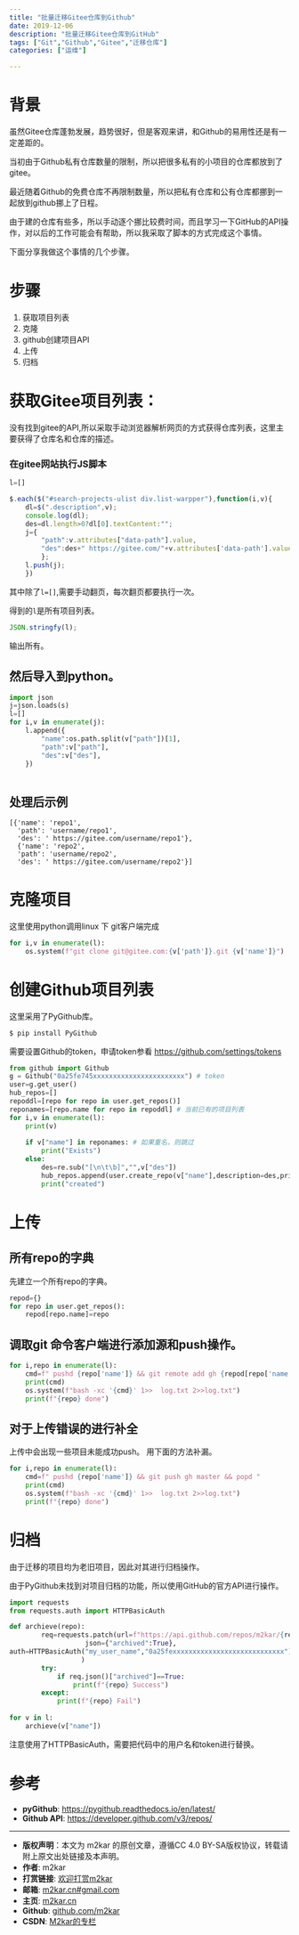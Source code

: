 ```yaml
---
title: "批量迁移Gitee仓库到Github"
date: 2019-12-06
description: "批量迁移Gitee仓库到GitHub"
tags: ["Git","Github","Gitee","迁移仓库"]
categories: ["运维"]

---
```


# 背景
虽然Gitee仓库蓬勃发展，趋势很好，但是客观来讲，和Github的易用性还是有一定差距的。

当初由于Github私有仓库数量的限制，所以把很多私有的小项目的仓库都放到了gitee。

最近随着Github的免费仓库不再限制数量，所以把私有仓库和公有仓库都挪到一起放到github挪上了日程。

由于建的仓库有些多，所以手动逐个挪比较费时间，而且学习一下GitHub的API操作，对以后的工作可能会有帮助，所以我采取了脚本的方式完成这个事情。

下面分享我做这个事情的几个步骤。

# 步骤

1. 获取项目列表
2. 克隆
3. github创建项目API
4. 上传
5. 归档

# 获取Gitee项目列表：
没有找到gitee的API,所以采取手动浏览器解析网页的方式获得仓库列表，这里主要获得了仓库名和仓库的描述。

### 在gitee网站执行JS脚本
```js
l=[]

$.each($("#search-projects-ulist div.list-warpper"),function(i,v){
	dl=$(".description",v);
	console.log(dl);
	des=dl.length>0?dl[0].textContent:"";
	j={
		"path":v.attributes["data-path"].value,
		"des":des+" https://gitee.com/"+v.attributes['data-path'].value
		};
	l.push(j);
	})
```

其中除了`l=[]`,需要手动翻页，每次翻页都要执行一次。

得到的`l`是所有项目列表。
```js
JSON.stringfy(l);
```

输出所有。

## 然后导入到python。

```python
import json
j=json.loads(s)
l=[]
for i,v in enumerate(j):
    l.append({
        "name":os.path.split(v["path"])[1],
        "path":v["path"],
        "des":v["des"],
    })
    
```
## 处理后示例
```
[{'name': 'repo1',
  'path': 'username/repo1',
  'des': ' https://gitee.com/username/repo1'},
  {'name': 'repo2',
  'path': 'username/repo2',
  'des': ' https://gitee.com/username/repo2'}]
```

# 克隆项目
这里使用python调用linux 下 git客户端完成

```python
for i,v in enumerate(l):
    os.system(f"git clone git@gitee.com:{v['path']}.git {v['name']}")
```

# 创建Github项目列表

这里采用了PyGithub库。

```bash
$ pip install PyGithub
```

需要设置Github的token，申请token参看 https://github.com/settings/tokens 

```python
from github import Github
g = Github("0a25fe745xxxxxxxxxxxxxxxxxxxxxxx") # token
user=g.get_user()
hub_repos=[]
repoddl=[repo for repo in user.get_repos()]
reponames=[repo.name for repo in repoddl] # 当前已有的项目列表
for i,v in enumerate(l):
    print(v)
    
    if v["name"] in reponames: # 如果重名，则跳过
        print("Exists")
    else:
        des=re.sub("[\n\t\b]","",v["des"])
        hub_repos.append(user.create_repo(v["name"],description=des,private=True))  # 创建，并设置权限为私有
        print("created")
```



# 上传

## 所有repo的字典
先建立一个所有repo的字典。
```python
repod={}
for repo in user.get_repos():
    repod[repo.name]=repo

```
## 调取git 命令客户端进行添加源和push操作。
```python
for i,repo in enumerate(l):
    cmd=f" pushd {repo['name']} && git remote add gh {repod[repo['name']].ssh_url} && git push gh master && popd "  
    print(cmd)
    os.system(f"bash -xc '{cmd}' 1>>  log.txt 2>>log.txt")
    print(f"{repo} done")
```

## 对于上传错误的进行补全
上传中会出现一些项目未能成功push。
用下面的方法补漏。

```python
for i,repo in enumerate(l):
    cmd=f" pushd {repo['name']} && git push gh master && popd "
    print(cmd)
    os.system(f"bash -xc '{cmd}' 1>>  log.txt 2>>log.txt")
    print(f"{repo} done")

```

# 归档

由于迁移的项目均为老旧项目，因此对其进行归档操作。

由于PyGithub未找到对项目归档的功能，所以使用GitHub的官方API进行操作。


```python
import requests
from requests.auth import HTTPBasicAuth

def archieve(repo):
        req=requests.patch(url=f"https://api.github.com/repos/m2kar/{repo}",
                   json={"archived":True},
auth=HTTPBasicAuth("my_user_name","0a25fexxxxxxxxxxxxxxxxxxxxxxxxxxxx") # 使用了HTTP基本认证
                  )
        try:
            if req.json()["archived"]==True:
                print(f"{repo} Success")
        except:
            print(f"{repo} Fail")
            
for v in l:
    archieve(v["name"])

```
注意使用了HTTPBasicAuth，需要把代码中的用户名和token进行替换。



# 参考
 - **pyGithub**: https://pygithub.readthedocs.io/en/latest/
 - **Github API**: https://developer.github.com/v3/repos/
 
 --------
- **版权声明**：本文为 m2kar 的原创文章，遵循CC 4.0 BY-SA版权协议，转载请附上原文出处链接及本声明。
- **作者**: m2kar
- **打赏链接**: [欢迎打赏m2kar](http://m2kar-cn.mikecrm.com/wy97haW)
- **邮箱**: [m2kar.cn#gmail.com](mailto:m2kar.cn@gmail.com)
- **主页**: [m2kar.cn](https://m2kar.cn)
- **Github**: [github.com/m2kar](https://github.com/m2kar)
- **CSDN**: [M2kar的专栏](https://m2kar.blog.csdn.net)
